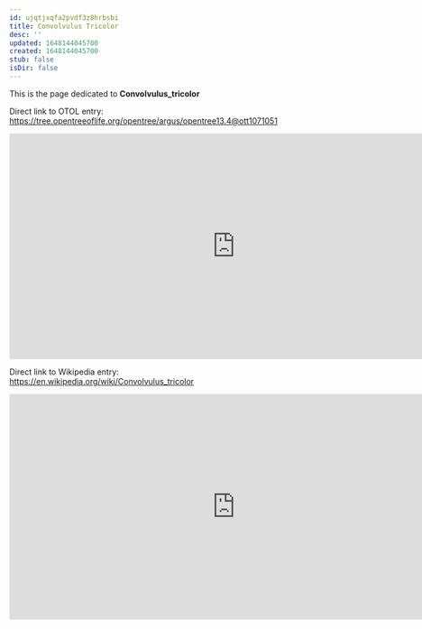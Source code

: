 ```yaml
---
id: ujqtjxqfa2pvdf3z8hrbsbi
title: Convolvulus Tricolor
desc: ''
updated: 1648144045700
created: 1648144045700
stub: false
isDir: false
---
```

This is the page dedicated to **Convolvulus_tricolor**


Direct link to OTOL entry: https://tree.opentreeoflife.org/opentree/argus/opentree13.4@ott1071051



<html>
    <body>
    <iframe src="https://tree.opentreeoflife.org/opentree/argus/opentree13.4@ott1071051"
    width="800" height="400" frameborder="0" allowfullscreen> </iframe>
    </body>
</html>
    


Direct link to Wikipedia entry: https://en.wikipedia.org/wiki/Convolvulus_tricolor



<html>
    <body>
    <iframe src="https://en.wikipedia.org/wiki/Convolvulus_tricolor"
    width="800" height="400" frameborder="0" allowfullscreen> </iframe>
    </body>
</html>
    
